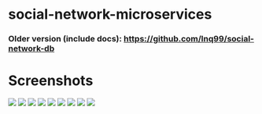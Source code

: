 # social-network-microservices

### Older version (include docs): https://github.com/lnq99/social-network-db

# Screenshots

![](doc/img/feed.png)
![](doc/img/profile.png)
![](doc/img/login.png)
![](doc/img/signup.png)
![](doc/img/post.png)
![](doc/img/cmt.png)
![](doc/img/react.png)
![](doc/img/search1.png)
![](doc/img/search2.png)